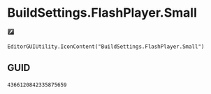 # BuildSettings.FlashPlayer.Small
![](/img/BuildSettings.FlashPlayer.Small.png)

``` CSharp
EditorGUIUtility.IconContent("BuildSettings.FlashPlayer.Small")
```
## GUID
```
4366120842335875659
```
